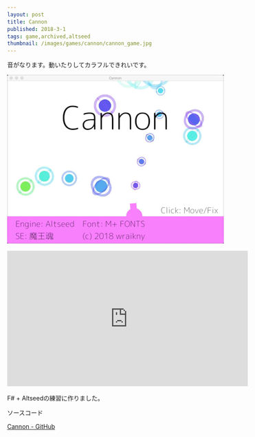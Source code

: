 ```yaml
---
layout: post
title: Cannon
published: 2018-3-1
tags: game,archived,altseed
thumbnail: /images/games/cannon/cannon_game.jpg
---
```


音がなります。動いたりしてカラフルできれいです。

<!--more-->

<p>
    <img src="/images/games/cannon/cannon_title.jpg" width="560" class="has-image-centered">
</p>

<iframe width="560" height="315" src="https://www.youtube.com/embed/hO5Z9nGnnN8" frameborder="0" allow="accelerometer; autoplay; clipboard-write; encrypted-media; gyroscope; picture-in-picture" allowfullscreen></iframe>

F# + Altseedの練習に作りました。

ソースコード

[Cannon - GitHub](https://github.com/wraikny/Cannon)
